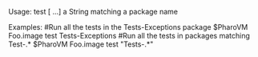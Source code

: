Usage: test [<package> ...]
	<package> a String matching a package name
	
Examples:
	#Run all the tests in the Tests-Exceptions package
	$PharoVM Foo.image test Tests-Exceptions
	#Run all the tests in packages matching Test-.*
	$PharoVM Foo.image test "Tests-.*"
	